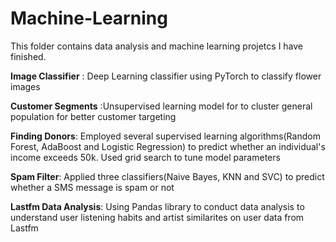 # Machine-Learning
This folder contains data analysis and machine learning projetcs I have finished.

**Image Classifier** : Deep Learning classifier using PyTorch to classify flower images

**Customer Segments** :Unsupervised learning model for to cluster general population for better customer targeting

**Finding Donors**: Employed several supervised learning algorithms(Random Forest, AdaBoost and Logistic Regression) to predict whether an individual's income exceeds 50k. Used grid search to tune model parameters

**Spam Filter**: Applied three classifiers(Naive Bayes, KNN and SVC) to predict whether a SMS message is spam or not

**Lastfm Data Analysis**: Using Pandas library to conduct data analysis to understand user listening habits and artist similarites on user data from Lastfm

